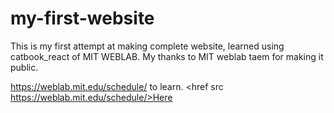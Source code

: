 # my-first-website

This is my first attempt at making complete website, learned using catbook_react of MIT WEBLAB.
My thanks to MIT weblab taem for making it public.

https://weblab.mit.edu/schedule/ to learn. <href src https://weblab.mit.edu/schedule/>Here</href>
